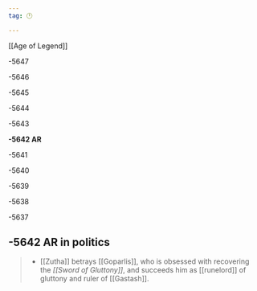 ```yaml
---
tag: 🕛

---
```

[[Age of Legend‎]]


-5647

-5646

-5645

-5644

-5643

**-5642 AR**

-5641

-5640

-5639

-5638

-5637



## -5642 AR in politics

>  - [[Zutha]] betrays [[Goparlis]], who is obsessed with recovering the *[[Sword of Gluttony]]*, and succeeds him as [[runelord]] of gluttony and ruler of [[Gastash]].






